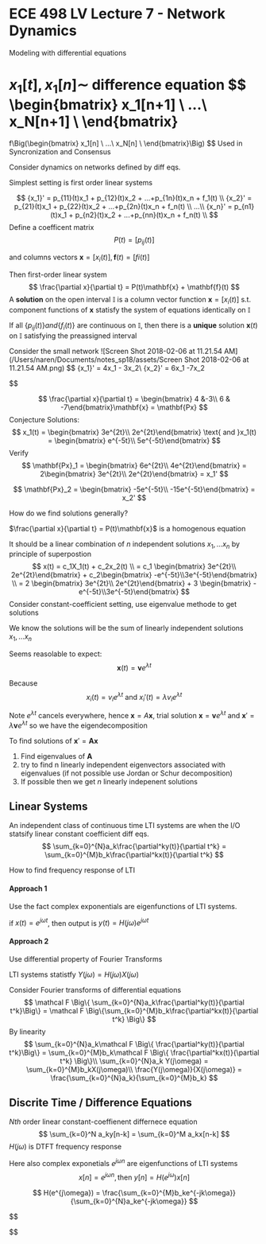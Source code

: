 



# ECE 498 LV Lecture 7 - Network Dynamics

Modeling with differential equations 

$x_1[t], x_1[n] \sim$ difference equation
$$
\begin{bmatrix}
x_1[n+1] \\
...\\
x_N[n+1] \\
\end{bmatrix}
=
f\Big(\begin{bmatrix}
x_1[n] \\
...\\
x_N[n] \\
\end{bmatrix}\Big)
$$
Used in Syncronization and Consensus 



Consider dynamics on networks defined by diff eqs. 

Simplest setting is first order linear systems


$$
{x_1}' = p_{11}(t)x_1 + p_{12}(t)x_2 + ...+p_{1n}(t)x_n + f_1(t) \\
{x_2}' = p_{21}(t)x_1 + p_{22}(t)x_2 + ...+p_{2n}(t)x_n + f_n(t) \\
...\\
{x_n}' = p_{n1}(t)x_1 + p_{n2}(t)x_2 + ...+p_{nn}(t)x_n + f_n(t) \\
$$
Define a coefficent matrix 
$$
P(t) = \Big[p_{ij}(t)\Big]
$$


and columns vectors $\mathbf{x} = \Big[x_{i}(t)\Big], \mathbf{f}(t) = \Big[f{i}(t)\Big]$

Then first-order linear system 
$$
\frac{\partial x}{\partial t} = P(t)\mathbf{x} + \mathbf{f}(t)
$$
A __solution__ on the open interval $\mathbb{I}$ is a column vector function $\mathbf{x} = \Big[x_{i}(t)\Big]$ s.t. component functions of $\mathbf{x}$ statisfy the system of equations identically on $\mathbb{I}$



If all $\Big\{p_{ij}(t)\Big\} and \Big\{f_i(t)\Big\}$ are continuous on $\mathbb{I}$, then there is a **unique** solution $\mathbf{x}(t)$ on $\mathbb{I}$ satisfying the preassigned interval



Consider the small network ![Screen Shot 2018-02-06 at 11.21.54 AM](/Users/naren/Documents/notes_sp18/assets/Screen Shot 2018-02-06 at 11.21.54 AM.png) 
$$
{x_1}' = 4x_1 - 3x_2\\
{x_2}' = 6x_1 -7x_2

$$

$$
\frac{\partial x}{\partial t} = \begin{bmatrix} 4  &-3\\ 6 & -7\end{bmatrix}\mathbf{x} = \mathbf{Px}
$$
Conjecture Solutions:
$$
x_1(t) = \begin{bmatrix} 3e^{2t}\\ 2e^{2t}\end{bmatrix}  \text{ and }x_1(t) = \begin{bmatrix} e^{-5t}\\ 5e^{-5t}\end{bmatrix}
$$
Verify 
$$
\mathbf{Px}_1 = \begin{bmatrix} 6e^{2t}\\ 4e^{2t}\end{bmatrix} = 2\begin{bmatrix} 3e^{2t}\\ 2e^{2t}\end{bmatrix} = x_1'
$$

$$
\mathbf{Px}_2 = \begin{bmatrix} -5e^{-5t}\\ -15e^{-5t}\end{bmatrix} = x_2'
$$

How do we find solutions generally?

$\frac{\partial x}{\partial t} = P(t)\mathbf{x}$ is a homogenous equation

It should be a linear combination of $n$ independent solutions $x_1,…x_n$ by principle of superpostion 
$$
x(t) = c_1X_1(t) + c_2x_2(t) \\
= c_1  \begin{bmatrix} 3e^{2t}\\ 2e^{2t}\end{bmatrix} + c_2\begin{bmatrix} -e^{-5t}\\3e^{-5t}\end{bmatrix} \\
= 2  \begin{bmatrix} 3e^{2t}\\ 2e^{2t}\end{bmatrix} + 3 \begin{bmatrix} -e^{-5t}\\3e^{-5t}\end{bmatrix} 
$$
Consider constant-coefficient setting, use eigenvalue methode to get solutions 

We know the solutions will be the sum of linearly independent solutions $x_1,…x_n$

Seems reasolable to expect:
$$
\mathbf{x}(t) = \mathbf{v}e^{\lambda t}
$$


Because 
$$
x_i(t) = v_ie^{\lambda t} \text{ and } x_i'(t) = \lambda v_ie^{\lambda t}
$$


Note $e^{\lambda t}$ cancels everywhere, hence $\mathbf{x} = A\mathbf{x}$, trial solution $\mathbf{x} = \mathbf{v}e^{\lambda t} \text{ and } \mathbf{x}' = \lambda \mathbf{v}e^{\lambda t}$ so we have the eigendecomposition 



To find solutions of $\mathbf{x}' = \mathbf{Ax}$

1. Find eigenvalues of **A**
2. try to find n linearly independent eigenvectors associated with eigenvalues (if not possible use Jordan or Schur decomposition)
3. If possible then we get $n$ linearly indepenent solutions 

## Linear Systems

An independent class of continuous time LTI systems are when the I/O statsify linear constant coefficient diff eqs.
$$
\sum_{k=0}^{N}a_k\frac{\partial^ky(t)}{\partial t^k} = \sum_{k=0}^{M}b_k\frac{\partial^kx(t)}{\partial t^k}
$$


How to find frequency response of LTI 

#### Approach 1

Use the fact complex exponentials are eigenfunctions of LTI systems. 

if $x(t) = e^{j\omega t}$, then  output is $y(t) = H(j\omega)e^{j\omega t}$

#### Approach 2

Use differential property of Fourier Transforms

LTI systems statistfy $Y(j\omega) = H(j\omega)X(j\omega)$ 

Consider Fourier transforms of differential equations
$$
\mathcal F \Big\{ \sum_{k=0}^{N}a_k\frac{\partial^ky(t)}{\partial t^k}\Big\} = \mathcal F \Big\{\sum_{k=0}^{M}b_k\frac{\partial^kx(t)}{\partial t^k} \Big\}
$$
By linearity 
$$
\sum_{k=0}^{N}a_k\mathcal F \Big\{ \frac{\partial^ky(t)}{\partial t^k}\Big\} = \sum_{k=0}^{M}b_k\mathcal F \Big\{ \frac{\partial^kx(t)}{\partial t^k} \Big\}\\
\sum_{k=0}^{N}a_k Y(j\omega) = \sum_{k=0}^{M}b_kX(j\omega)\\
\frac{Y(j\omega)}{X(j\omega)} = \frac{\sum_{k=0}^{N}a_k}{\sum_{k=0}^{M}b_k}
$$


## Discrite Time / Difference Equations

$Nth$ order linear constant-coeffienent differnece equation
$$
\sum_{k=0}^N a_ky[n-k] = \sum_{k=0}^M a_kx[n-k]
$$
$H(j\omega)$  is DTFT frequency response 

Here also complex exponetials $e^{j\omega n}$ are eigenfunctions of LTI systems
$$
x[n] = e^{j\omega n}, \text{then } y[n] = H(e^{j\omega})x[n] 
$$

$$
H(e^{j\omega}) = \frac{\sum_{k=0}^{M}b_ke^{-jk\omega}}{\sum_{k=0}^{N}a_ke^{-jk\omega}}
$$


$$
 
$$







